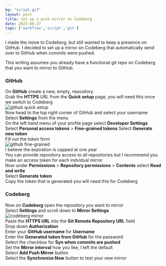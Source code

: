 ```yaml
---
bg: "script.gif"
layout: post
title: Set up a push mirror on Codeberg
date: 2023-06-27
tags: ['workflow','script','git']
---
```


I made the move to Codeberg, but still wanted to keep a presence on GitHub. I decided to set up a mirror on Codeberg that automatically send over to GitHub when commits were pushed.

This writing assumes you already have a functional git repo on Codeberg that you want to mirror to GitHub.

### GitHub
On **GitHub** create a new, empty, repository.  
Grab the **HTTPS** URL from the **Quick setup** page, you will need this once we switch to Codeberg  
![github quick setup](https://github.com/cbrookins/tech.brookins.info/raw/main/assets/images/codeberg_mirror_01.png "github quick setup")  
Now head to the top right corner of GitHub and select your username  
Select **Settings** from the menu  
On the left hand menu of your profile page select **Developer Settings**  
Select **Personal access tokens** > **Fine-grained tokens**
Select **Generate new token**  
Fill out the token form    
![github fine-grained](https://github.com/cbrookins/tech.brookins.info/raw/main/assets/images/codeberg_mirror_02.png "github fine-grained")  
I believe the expiration is capped at one year  
You can provide repository access to all repositories but I recommend you make an access token for each indvidual mirror  
Now under **Permissions** > **Repository permissions** > **Contents** select **Read and write**  
Select **Generate token**  
Copy the token that is generated you will need this for Codeberg  

### Codeberg
Now on **Codeberg** open the repository you want to mirror  
Select **Settings** and scroll down to **Mirror Settings**  
![codeberg mirror](https://github.com/cbrookins/tech.brookins.info/raw/main/assets/images/codeberg_mirror_03.png "codeberg mirror")  
Paste the **HTTPS URL** into the **Git Remote Repository URL** field  
Drop down **Authorization**  
Enter your **GitHub username** for **Username**  
Enter the **Generated token from GitHub** for the password  
Select the checkbox for **Syn when commits are pushed**  
Set the **Mirror interval** how you like, I left the default  
Select **Add Push Mirror** button  
Select the **Synchronize Now** button to test your new mirror